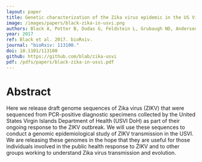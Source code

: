 ```yaml
---
layout: paper
title: Genetic characterization of the Zika virus epidemic in the US Virgin Islands
image: /images/papers/black-zika-in-usvi.png
authors: Black A, Potter B, Dudas G, Feldstein L, Grubaugh ND, Andersen KG, Ellis BR, Ellis EM, Bedford T.
year: 2017
ref: Black et al. 2017. bioRxiv.
journal: "bioRxiv: 113100."
doi: 10.1101/113100
github: https://github.com/blab/zika-usvi
pdf: /pdfs/papers/black-zika-in-usvi.pdf
---
```


# Abstract

Here we release draft genome sequences of Zika virus (ZIKV) that were sequenced from PCR-positive diagnostic specimens collected by the United States Virgin Islands Department of Health (USVI DoH) as part of their ongoing response to the ZIKV outbreak. We will use these sequences to conduct a genomic epidemiological study of ZIKV transmission in the USVI. We are releasing these genomes in the hope that they are useful for those individuals involved in the public health response to ZIKV and to other groups working to understand Zika virus transmission and evolution.

